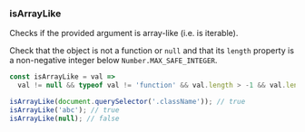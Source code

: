 ### isArrayLike

Checks if the provided argument is array-like (i.e. is iterable).

Check that the object is not a function or `null` and that its `length` property is a non-negative integer below `Number.MAX_SAFE_INTEGER`.

```js
const isArrayLike = val => 
  val != null && typeof val != 'function' && val.length > -1 && val.length % 1 == 0 && val.length <= Number.MAX_SAFE_INTEGER;
```

```js
isArrayLike(document.querySelector('.className')); // true
isArrayLike('abc'); // true
isArrayLike(null); // false
```
